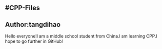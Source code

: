 #CPP-Files
----------------
Author:tangdihao
----------------------------
Hello everyone!I am a middle school student from China.I am learning CPP.I hope to go further in GitHub!
